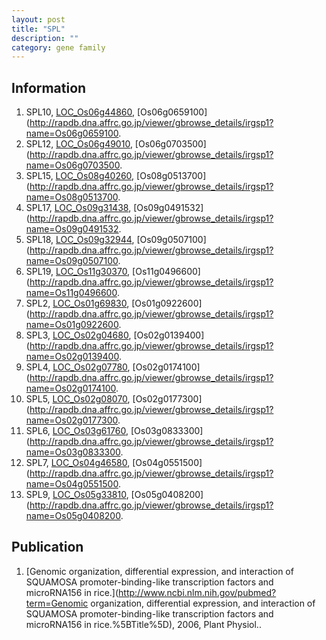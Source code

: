 ```yaml
---
layout: post
title: "SPL"
description: ""
category: gene family
---
```


## Information
1. SPL10, [LOC_Os06g44860](http://rice.plantbiology.msu.edu/cgi-bin/ORF_infopage.cgi?orf=LOC_Os06g44860), [Os06g0659100](http://rapdb.dna.affrc.go.jp/viewer/gbrowse_details/irgsp1?name=Os06g0659100.
2. SPL12, [LOC_Os06g49010](http://rice.plantbiology.msu.edu/cgi-bin/ORF_infopage.cgi?orf=LOC_Os06g49010), [Os06g0703500](http://rapdb.dna.affrc.go.jp/viewer/gbrowse_details/irgsp1?name=Os06g0703500.
3. SPL15, [LOC_Os08g40260](http://rice.plantbiology.msu.edu/cgi-bin/ORF_infopage.cgi?orf=LOC_Os08g40260), [Os08g0513700](http://rapdb.dna.affrc.go.jp/viewer/gbrowse_details/irgsp1?name=Os08g0513700.
4. SPL17, [LOC_Os09g31438](http://rice.plantbiology.msu.edu/cgi-bin/ORF_infopage.cgi?orf=LOC_Os09g31438), [Os09g0491532](http://rapdb.dna.affrc.go.jp/viewer/gbrowse_details/irgsp1?name=Os09g0491532.
5. SPL18, [LOC_Os09g32944](http://rice.plantbiology.msu.edu/cgi-bin/ORF_infopage.cgi?orf=LOC_Os09g32944), [Os09g0507100](http://rapdb.dna.affrc.go.jp/viewer/gbrowse_details/irgsp1?name=Os09g0507100.
6. SPL19, [LOC_Os11g30370](http://rice.plantbiology.msu.edu/cgi-bin/ORF_infopage.cgi?orf=LOC_Os11g30370), [Os11g0496600](http://rapdb.dna.affrc.go.jp/viewer/gbrowse_details/irgsp1?name=Os11g0496600.
7. SPL2, [LOC_Os01g69830](http://rice.plantbiology.msu.edu/cgi-bin/ORF_infopage.cgi?orf=LOC_Os01g69830), [Os01g0922600](http://rapdb.dna.affrc.go.jp/viewer/gbrowse_details/irgsp1?name=Os01g0922600.
8. SPL3, [LOC_Os02g04680](http://rice.plantbiology.msu.edu/cgi-bin/ORF_infopage.cgi?orf=LOC_Os02g04680), [Os02g0139400](http://rapdb.dna.affrc.go.jp/viewer/gbrowse_details/irgsp1?name=Os02g0139400.
9. SPL4, [LOC_Os02g07780](http://rice.plantbiology.msu.edu/cgi-bin/ORF_infopage.cgi?orf=LOC_Os02g07780), [Os02g0174100](http://rapdb.dna.affrc.go.jp/viewer/gbrowse_details/irgsp1?name=Os02g0174100.
10. SPL5, [LOC_Os02g08070](http://rice.plantbiology.msu.edu/cgi-bin/ORF_infopage.cgi?orf=LOC_Os02g08070), [Os02g0177300](http://rapdb.dna.affrc.go.jp/viewer/gbrowse_details/irgsp1?name=Os02g0177300.
11. SPL6, [LOC_Os03g61760](http://rice.plantbiology.msu.edu/cgi-bin/ORF_infopage.cgi?orf=LOC_Os03g61760), [Os03g0833300](http://rapdb.dna.affrc.go.jp/viewer/gbrowse_details/irgsp1?name=Os03g0833300.
12. SPL7, [LOC_Os04g46580](http://rice.plantbiology.msu.edu/cgi-bin/ORF_infopage.cgi?orf=LOC_Os04g46580), [Os04g0551500](http://rapdb.dna.affrc.go.jp/viewer/gbrowse_details/irgsp1?name=Os04g0551500.
13. SPL9, [LOC_Os05g33810](http://rice.plantbiology.msu.edu/cgi-bin/ORF_infopage.cgi?orf=LOC_Os05g33810), [Os05g0408200](http://rapdb.dna.affrc.go.jp/viewer/gbrowse_details/irgsp1?name=Os05g0408200.

## Publication
1. [Genomic organization, differential expression, and interaction of SQUAMOSA promoter-binding-like transcription factors and microRNA156 in rice.](http://www.ncbi.nlm.nih.gov/pubmed?term=Genomic organization, differential expression, and interaction of SQUAMOSA promoter-binding-like transcription factors and microRNA156 in rice.%5BTitle%5D), 2006, Plant Physiol..


